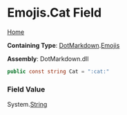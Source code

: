 # Emojis\.Cat Field

[Home](../../../README.md)

**Containing Type**: [DotMarkdown](../../README.md)\.[Emojis](../README.md)

**Assembly**: DotMarkdown\.dll

```csharp
public const string Cat = ":cat:"
```

### Field Value

System\.[String](https://docs.microsoft.com/en-us/dotnet/api/system.string)